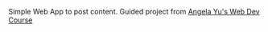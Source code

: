 Simple Web App to post content.
Guided project from [Angela Yu's Web Dev Course](https://www.udemy.com/course/the-complete-web-development-bootcamp/)
